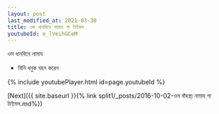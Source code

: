 ```yaml
---
layout: post
last_modified_at: 2021-03-30
title: ওম ধানবিনে নামায গা টাইমস
youtubeId: e_lVeihGCeM
---
```

 
 
 ওম ধানবিনে নামায  
 
 -  যিনি ধনুক বহন করেন 
 
  
 
  
 
 
 
 
 
 


{% include youtubePlayer.html id=page.youtubeId %}
 
[Next]({{ site.baseurl }}{% link  split1/_posts/2016-10-02-ওম বাঁহস্থ্য নামায গা টাইমস.md%})
 
